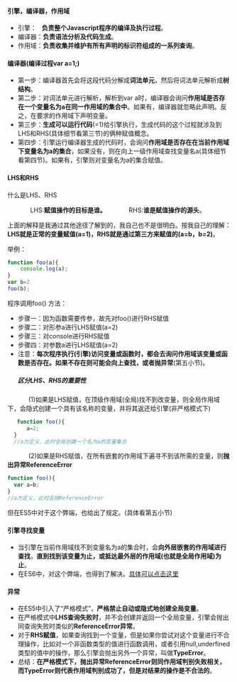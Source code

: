 #### 引擎，编译器，作用域

* 引擎： &nbsp;&nbsp;**负责整个Javascript程序的编译及执行过程**。
* 编译器：**负责语法分析及代码生成**。
* 作用域：**负责收集并维护有所有声明的标识符组成的一系列查询**。

#### 编译器(编译过程var a=1;)

  * 第一步：编译器首先会将这段代码分解成**词法单元**，然后将词法单元解析成**树结构**。
  * 第二步：对词法单元进行解析，解析到var a时，编译器会询问**作用域是否存在一个变量名为a在同一作用域的集合中**。如果有，编译器就忽略此声明。反之，在要求的作用域下声明变量。
  * 第三步：**生成可以运行代码**(=1)给引擎执行，生成代码的这个过程就涉及到LHS和RHS(具体细节看第三节)的俩种赋值概念。
  * 第四步：引擎运行编译器生成的代码时，会询问**作用域是否存在在当前作用域下变量名为a的集合**，如果没有，则在向上一级作用域查找变量名a(具体细节看第四节)。如果有，引擎则对变量名为a的集合赋值。

 #### LHS和RHS

 什么是LHS、RHS

 &nbsp;&nbsp;&nbsp;&nbsp;&nbsp;&nbsp;&nbsp;&nbsp;&nbsp;&nbsp;&nbsp;&nbsp; LHS:**赋值操作的目标是谁。**
  &nbsp;&nbsp;&nbsp;&nbsp;&nbsp;&nbsp;&nbsp;&nbsp;&nbsp;&nbsp;&nbsp;&nbsp;RHS:**谁是赋值操作的源头**。

上面的解释是我通过其他途径了解到的，我自己也不是很明白。按我自己的理解：**LHS就是正常的变量赋值(a=1)，RHS就是通过第三方来赋值的(a=b，b=2)**。

举例：

```javascript
function foo(a){
    console.log(a);
}
var b=2
foo(b);
```

程序调用foo() 方法：

* 步骤一：因为函数需要传参，故先对foo()进行RHS赋值
* 步骤二：对形参a进行LHS赋值(a=2)
* 步骤三：对console进行RHS赋值
* 步骤四：对参数a进行LHS赋值(a=2)
* 注意：**每次程序执行(引擎)访问变量或函数时，都会去询问作用域该变量或函数是否存在。如果不存在则可能会向上查找，或者抛异常**(第五小节)。

 ##### &nbsp;&nbsp;&nbsp;&nbsp;&nbsp;&nbsp;  区分LHS、RHS的重要性

   &nbsp;&nbsp;&nbsp;&nbsp;&nbsp;&nbsp;&nbsp;&nbsp;&nbsp;&nbsp;&nbsp;&nbsp;(1)如果是LHS赋值，在顶级作用域(全局)找不到改变量，则全局作用域下，会隐式创建一个具有该名称的变量，并将其返还给引擎(非严格模式下)

```javascript
   function foo(){
      a=2;
  }
  //a为定义，此时全局创建一个名为a的变量集合
```

  &nbsp;&nbsp;&nbsp;&nbsp;&nbsp;&nbsp;&nbsp;&nbsp;&nbsp;&nbsp;&nbsp;&nbsp;(2)如果是RHS赋值，在所有嵌套的作用域下遍寻不到该所需的变量，则**抛出异常ReferenceError**


```javascript
function foo(){
  var a=b;
}
//a为定义，此时会抛ReferenceError
```

但在ES5中对于这个弊端，也给出了规定。(具体看第五小节)

 #### 引擎寻找变量

 * 当引擎在当前作用域找不到变量名为a的集合时，会**向外层嵌套的作用域进行查找**，**直到找到该变量为止，或抵达最外层的作用域(也就是全局作用域)为止**。
 * 在ES6中，对这个弊端，也得到了解决。[具体可以点击这里](https://blog.csdn.net/weixin_44659458/article/details/108565703)

 #### 异常

*  在ES5中引入了“严格模式”，**严格禁止自动或隐式地创建全局变量**。
*  在严格模式中**LHS查询失败时**，并不会创建并返回一个全局变量，引擎会抛出同查询失败时类似的**ReferenceError异常**。
*  对于**RHS赋值**，如果查询找到一个变量，但是如果你尝试对这个变量进行不合理操作，比如对一个非函数类型的值进行函数调用，或者引用null,underfined类型的值中的操作，那么引擎会抛出另外一个异常，叫做**TypeError**。
*  总结：**在严格模式下，抛出异常ReferenceError则同作用域判别失败相关，而TypeError则代表作用域判别成功了，但是对结果的操作是不合法的**。

